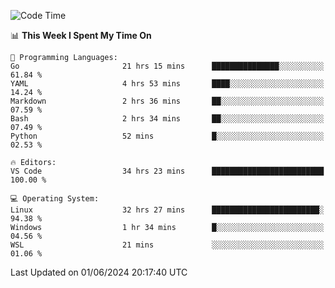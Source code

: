 
<!--START_SECTION:waka-->
![Code Time](http://img.shields.io/badge/Code%20Time-649%20hrs%2016%20mins-blue)

📊 **This Week I Spent My Time On** 

```text
💬 Programming Languages: 
Go                       21 hrs 15 mins      ███████████████░░░░░░░░░░   61.84 % 
YAML                     4 hrs 53 mins       ████░░░░░░░░░░░░░░░░░░░░░   14.24 % 
Markdown                 2 hrs 36 mins       ██░░░░░░░░░░░░░░░░░░░░░░░   07.59 % 
Bash                     2 hrs 34 mins       ██░░░░░░░░░░░░░░░░░░░░░░░   07.49 % 
Python                   52 mins             █░░░░░░░░░░░░░░░░░░░░░░░░   02.53 % 

🔥 Editors: 
VS Code                  34 hrs 23 mins      █████████████████████████   100.00 % 

💻 Operating System: 
Linux                    32 hrs 27 mins      ████████████████████████░   94.38 % 
Windows                  1 hr 34 mins        █░░░░░░░░░░░░░░░░░░░░░░░░   04.56 % 
WSL                      21 mins             ░░░░░░░░░░░░░░░░░░░░░░░░░   01.06 % 
```


 Last Updated on 01/06/2024 20:17:40 UTC
<!--END_SECTION:waka-->
